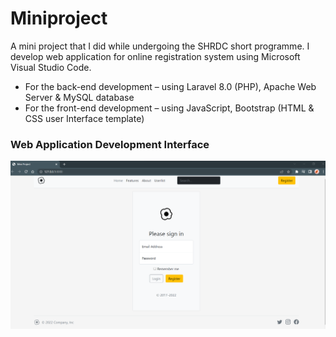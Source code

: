 # Miniproject

A mini project that I did while undergoing the SHRDC short programme. I develop web application for online registration system using Microsoft Visual Studio Code.

- For the back-end development – using Laravel 8.0 (PHP), Apache Web Server & MySQL database
- For the front-end development – using JavaScript, Bootstrap (HTML & CSS user Interface template)

### Web Application Development Interface

<img src="Images/HomepageLogin.png" width="900">
